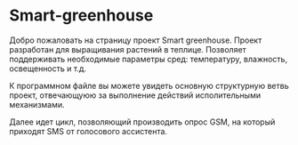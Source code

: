 # Smart-greenhouse

Добро пожаловать на страницу проект Smart greenhouse.
Проект разработан для выращивания растений в теплице.
Позволяет поддерживать необходимые параметры сред: температуру, влажность, освещенность и т.д.

К программном файле вы можете увидеть основную структурную ветвь проект,
отвечающуюю за выполнение действий исполительными механизмами.

Далее идет цикл, позволяющий производить опрос GSM, на который приходят SMS от голосового ассистента.
